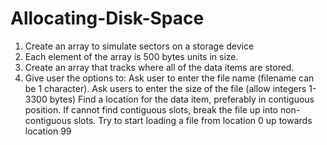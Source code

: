 # Allocating-Disk-Space
1. Create an array to simulate sectors on a storage device
2. Each element of the array is 500 bytes units in size.
3. Create an array that tracks where all of the data items are stored.
4. Give user the options to:
  Ask user to enter the file name (filename can be 1 character).
  Ask users to enter the size of the file (allow integers 1- 3300 bytes)
  Find a location for the data item, preferably in contiguous position.
  If cannot find contiguous slots, break the file up into non-contiguous slots.
  Try to start loading a file from location 0 up towards location 99
